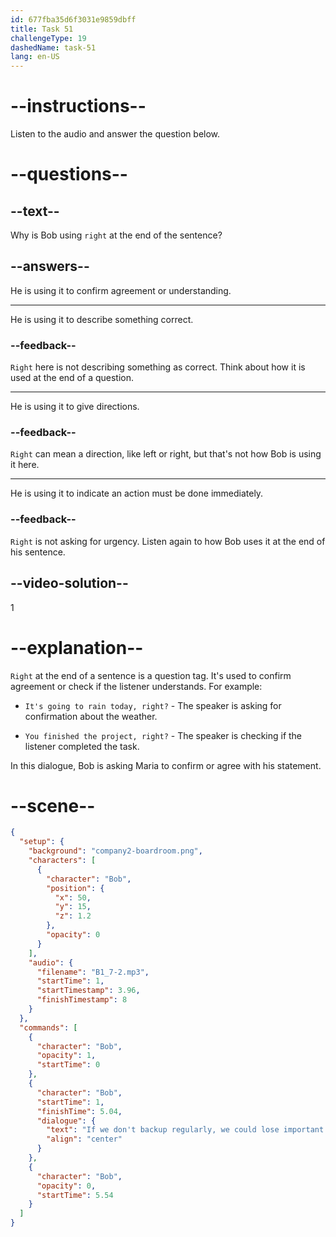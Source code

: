 ```yaml
---
id: 677fba35d6f3031e9859dbff
title: Task 51
challengeType: 19
dashedName: task-51
lang: en-US
---
```


<!-- (Audio) Bob: If we don't back up regularly, we could lose important information, right? -->

# --instructions--

Listen to the audio and answer the question below.

# --questions--

## --text--

Why is Bob using `right` at the end of the sentence?

## --answers--

He is using it to confirm agreement or understanding.

---

He is using it to describe something correct.

### --feedback--

`Right` here is not describing something as correct. Think about how it is used at the end of a question.

---

He is using it to give directions.

### --feedback--

`Right` can mean a direction, like left or right, but that's not how Bob is using it here.

---

He is using it to indicate an action must be done immediately.

### --feedback--

`Right` is not asking for urgency. Listen again to how Bob uses it at the end of his sentence.

## --video-solution--

1

# --explanation--

`Right` at the end of a sentence is a question tag. It's used to confirm agreement or check if the listener understands. For example:

- `It's going to rain today, right?` - The speaker is asking for confirmation about the weather.

- `You finished the project, right?` - The speaker is checking if the listener completed the task.

In this dialogue, Bob is asking Maria to confirm or agree with his statement.

# --scene--

```json
{
  "setup": {
    "background": "company2-boardroom.png",
    "characters": [
      {
        "character": "Bob",
        "position": {
          "x": 50,
          "y": 15,
          "z": 1.2
        },
        "opacity": 0
      }
    ],
    "audio": {
      "filename": "B1_7-2.mp3",
      "startTime": 1,
      "startTimestamp": 3.96,
      "finishTimestamp": 8
    }
  },
  "commands": [
    {
      "character": "Bob",
      "opacity": 1,
      "startTime": 0
    },
    {
      "character": "Bob",
      "startTime": 1,
      "finishTime": 5.04,
      "dialogue": {
        "text": "If we don't backup regularly, we could lose important information, right?",
        "align": "center"
      }
    },
    {
      "character": "Bob",
      "opacity": 0,
      "startTime": 5.54
    }
  ]
}
```

